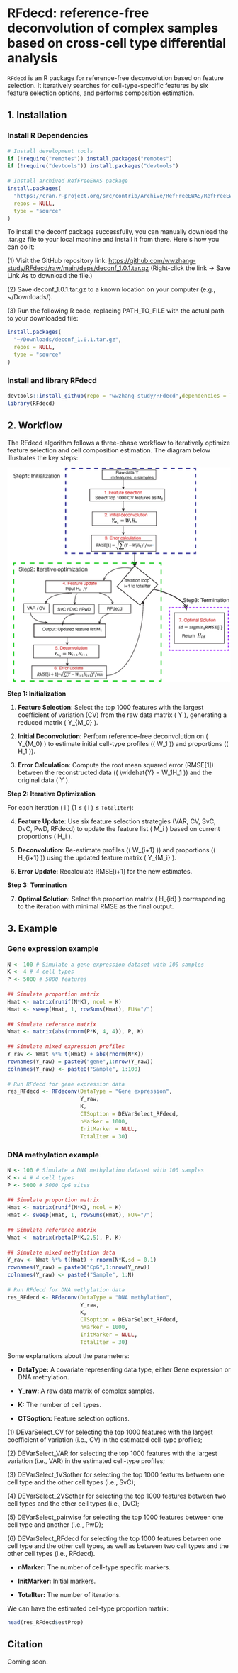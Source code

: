
<!-- README.md is generated from README.Rmd. Please edit that file -->

# RFdecd: reference-free deconvolution of complex samples based on cross-cell type differential analysis

<!-- badges: start -->
<!-- badges: end -->

`RFdecd` is an R package for reference-free deconvolution based on feature selection.
It iteratively searches for cell-type-specific features by six feature selection options, 
and performs composition estimation.

## 1. Installation

### Install R Dependencies
```R
# Install development tools
if (!require("remotes")) install.packages("remotes")
if (!require("devtools")) install.packages("devtools")

# Install archived RefFreeEWAS package
install.packages(
  "https://cran.r-project.org/src/contrib/Archive/RefFreeEWAS/RefFreeEWAS_2.2.tar.gz",
  repos = NULL,
  type = "source"
)
```

To install the deconf package successfully, you can manually download the .tar.gz file to your local machine and install it from there. Here's how you can do it:

(1) Visit the GitHub repository link:
https://github.com/wwzhang-study/RFdecd/raw/main/deps/deconf_1.0.1.tar.gz
(Right-click the link → Save Link As to download the file.)

(2) Save deconf_1.0.1.tar.gz to a known location on your computer (e.g., ~/Downloads/).

(3) Run the following R code, replacing PATH_TO_FILE with the actual path to your downloaded file:

```R
install.packages(
  "~/Downloads/deconf_1.0.1.tar.gz",
  repos = NULL,
  type = "source"
)
```
### Install and library RFdecd
```R
devtools::install_github(repo = "wwzhang-study/RFdecd",dependencies = TRUE,build_vignettes = TRUE,upgrade = "never")
library(RFdecd)
```
## 2. Workflow
The RFdecd algorithm follows a three-phase workflow to iteratively optimize feature selection and cell composition estimation. The diagram below illustrates the key steps:

![Figure 1: RFdecd Workflow](https://raw.githubusercontent.com/wwzhang-study/RFdecd/main/figures/Fig1.png)


**Step 1: Initialization**

1. **Feature Selection**: Select the top 1000 features with the largest coefficient of variation (CV) from the raw data matrix \( Y \), generating a reduced matrix \( Y_{M_0} \).

2. **Initial Deconvolution**: Perform reference-free deconvolution on \( Y_{M_0} \) to estimate initial cell-type profiles (\( W_1 \)) and proportions (\( H_1 \)).

3. **Error Calculation**: Compute the root mean squared error (RMSE[1]) between the reconstructed data (\( \widehat{Y} = W_1H_1 \)) and the original data \( Y \).

**Step 2: Iterative Optimization**

For each iteration \( i \) (1 ≤ \( i \) ≤ `TotalIter`):

4. **Feature Update**: Use six feature selection strategies (VAR, CV, SvC, DvC, PwD, RFdecd) to update the feature list \( M_i \) based on current proportions \( H_i \).
   
5. **Deconvolution**: Re-estimate profiles (\( W_{i+1} \)) and proportions (\( H_{i+1} \)) using the updated feature matrix \( Y_{M_i} \).

6. **Error Update**: Recalculate RMSE[i+1] for the new estimates.

**Step 3: Termination**

7. **Optimal Solution**: Select the proportion matrix \( H_{id} \) corresponding to the iteration with minimal RMSE as the final output.

## 3. Example
### Gene expression example
```R
N <- 100 # Simulate a gene expression dataset with 100 samples
K <- 4 # 4 cell types
P <- 5000 # 5000 features

## Simulate proportion matrix
Hmat <- matrix(runif(N*K), ncol = K)
Hmat <- sweep(Hmat, 1, rowSums(Hmat), FUN="/")

## Simulate reference matrix
Wmat <- matrix(abs(rnorm(P*K, 4, 4)), P, K)

## Simulate mixed expression profiles
Y_raw <- Wmat %*% t(Hmat) + abs(rnorm(N*K))
rownames(Y_raw) = paste0("gene",1:nrow(Y_raw))
colnames(Y_raw) <- paste0("Sample", 1:100)

# Run RFdecd for gene expression data
res_RFdecd <- RFdeconv(DataType = "Gene expression",
                       Y_raw,
                       K,
                       CTSoption = DEVarSelect_RFdecd,
                       nMarker = 1000,
                       InitMarker = NULL,
                       TotalIter = 30)
```

### DNA methylation example
```R
N <- 100 # Simulate a DNA methylation dataset with 100 samples
K <- 4 # 4 cell types
P <- 5000 # 5000 CpG sites

## Simulate proportion matrix
Hmat <- matrix(runif(N*K), ncol = K)
Hmat <- sweep(Hmat, 1, rowSums(Hmat), FUN="/")

## Simulate reference matrix
Wmat <- matrix(rbeta(P*K,2,5), P, K)

## Simulate mixed methylation data
Y_raw <- Wmat %*% t(Hmat) + rnorm(N*K,sd = 0.1)
rownames(Y_raw) = paste0("CpG",1:nrow(Y_raw))
colnames(Y_raw) <- paste0("Sample", 1:N)

# Run RFdecd for DNA methylation data
res_RFdecd <- RFdeconv(DataType = "DNA methylation",
                       Y_raw,
                       K,
                       CTSoption = DEVarSelect_RFdecd,
                       nMarker = 1000,
                       InitMarker = NULL,
                       TotalIter = 30)
```
Some explanations about the parameters:

- **DataType:** A covariate representing data type, either Gene expression or DNA methylation.

- **Y_raw:** A raw data matrix of complex samples. 

- **K:** The number of cell types.

- **CTSoption:** Feature selection options. 

(1) DEVarSelect_CV for selecting the top 1000 features with the largest coefficient of variation (i.e., CV) in the estimated cell-type profiles; 

(2) DEVarSelect_VAR for selecting the top 1000 features with the largest variation (i.e., VAR) in the estimated cell-type profiles; 

(3) DEVarSelect_1VSother for selecting the top 1000 features between one cell type and the other cell types (i.e., SvC);

(4) DEVarSelect_2VSother for selecting the top 1000 features between two cell types and the other cell types (i.e., DvC);

(5) DEVarSelect_pairwise for selecting the top 1000 features between one cell type and another (i.e., PwD); 

(6) DEVarSelect_RFdecd for selecting the top 1000 features between one cell type and the other cell types, as well as between two cell types and the other cell types (i.e., RFdecd).

- **nMarker:** The number of cell-type specific markers. 

- **InitMarker:** Initial markers.

- **TotalIter:** The number of iterations.

We can have the estimated cell-type proportion matrix:

```R
head(res_RFdecd$estProp)
```

## Citation
Coming soon.
